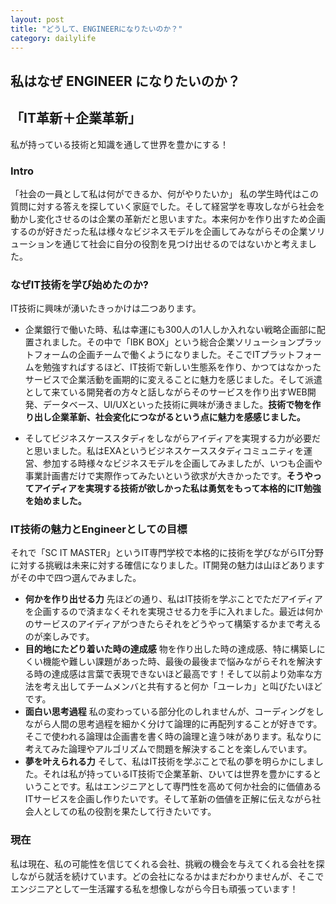 ```yaml
---
layout: post
title: "どうして、ENGINEERになりたいのか？"
category: dailylife
---
```


## 私はなぜ ENGINEER になりたいのか？

## 「IT革新＋企業革新」
私が持っている技術と知識を通して世界を豊かにする！

### Intro
「社会の一員として私は何ができるか、何がやりたいか」
私の学生時代はこの質問に対する答えを探していく家庭でした。そして経営学を専攻しながら社会を動かし変化させるのは企業の革新だと思いますた。本来何かを作り出すため企画するのが好きだった私は様々なビジネスモデルを企画してみながらその企業ソリューションを通じて社会に自分の役割を見つけ出せるのではないかと考えました。

### なぜIT技術を学び始めたのか?
IT技術に興味が湧いたきっかけは二つあります。
- 企業銀行で働いた時、私は幸運にも300人の1人しか入れない戦略企画部に配置されました。その中で「IBK BOX」という総合企業ソリューションプラットフォームの企画チームで働くようになりました。そこでITプラットフォームを勉強すればするほど、IT技術で新しい生態系を作り、かつてはなかったサービスで企業活動を画期的に変えることに魅力を感じました。そして派遣として来ている開発者の方々と話しながらそのサービスを作り出すWEB開発、データベース、UI/UXといった技術に興味が湧きました。**技術で物を作り出し企業革新、社会変化につながるという点に魅力を感感じました。**

- そしてビジネスケーススタディをしながらアイディアを実現する力が必要だと思いました。私はEXAというビジネスケーススタディコミュニティを運営、参加する時様々なビジネスモデルを企画してみましたが、いつも企画や事業計画書だけで実際作ってみたいという欲求が大きかったです。**そうやってアイディアを実現する技術が欲しかった私は勇気をもって本格的にIT勉強を始めました。**

### IT技術の魅力とEngineerとしての目標

それで「SC IT MASTER」というIT専門学校で本格的に技術を学びながらIT分野に対する挑戦は未来に対する確信になりました。IT開発の魅力は山ほどありますがその中で四つ選んでみました。

- **何かを作り出せる力**
先ほどの通り、私はIT技術を学ぶことでただアイディアを企画するので済まなくそれを実現させる力を手に入れました。最近は何かのサービスのアイディアがつきたらそれをどうやって構築するかまで考えるのが楽しみです。
- **目的地にたどり着いた時の達成感**
物を作り出した時の達成感、特に構築しにくい機能や難しい課題があった時、最後の最後まで悩みながらそれを解決する時の達成感は言葉で表現できないほど最高です！そして以前より効率な方法を考え出してチームメンバと共有すると何か「ユーレカ」と叫びたいほどです。
- **面白い思考過程**
私の変わっている部分化のしれませんが、コーディングをしながら人間の思考過程を細かく分けて論理的に再配列することが好きです。そこで使われる論理は企画書を書く時の論理と違う味があります。私なりに考えてみた論理やアルゴリズムで問題を解決することを楽しんでいます。
- **夢を叶えられる力**
そして、私はIT技術を学ぶことで私の夢を明らかにしました。それは私が持っているIT技術で企業革新、ひいては世界を豊かにするということです。私はエンジニアとして専門性を高めて何か社会的に価値あるITサービスを企画し作りたいです。そして革新の価値を正解に伝えながら社会人としての私の役割を果たして行きたいです。

### 現在
私は現在、私の可能性を信じてくれる会社、挑戦の機会を与えてくれる会社を探しながら就活を続けています。どの会社になるかはまだわかりませんが、そこでエンジニアとして一生活躍する私を想像しながら今日も頑張っています！
